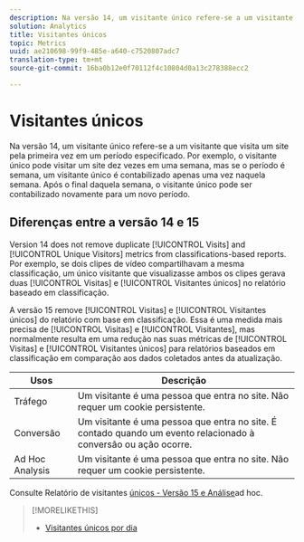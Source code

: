 ```yaml
---
description: Na versão 14, um visitante único refere-se a um visitante que visita um site pela primeira vez em um período especificado. Por exemplo, o visitante único pode visitar um site dez vezes em uma semana, mas se o período é semana, um visitante único é contabilizado apenas uma vez naquela semana. Após o final daquela semana, o visitante único pode ser contabilizado novamente para um novo período.
solution: Analytics
title: Visitantes únicos
topic: Metrics
uuid: ae210698-99f9-485e-a640-c7520807adc7
translation-type: tm+mt
source-git-commit: 16ba0b12e0f70112f4c10804d0a13c278388ecc2

---
```



# Visitantes únicos

Na versão 14, um visitante único refere-se a um visitante que visita um site pela primeira vez em um período especificado. Por exemplo, o visitante único pode visitar um site dez vezes em uma semana, mas se o período é semana, um visitante único é contabilizado apenas uma vez naquela semana. Após o final daquela semana, o visitante único pode ser contabilizado novamente para um novo período.

## Diferenças entre a versão 14 e 15

Version 14 does not remove duplicate [!UICONTROL Visits] and [!UICONTROL Unique Visitors] metrics from classifications-based reports. Por exemplo, se dois clipes de vídeo compartilhavam a mesma classificação, um único visitante que visualizasse ambos os clipes gerava duas [!UICONTROL Visitas] e [!UICONTROL Visitantes únicos] no relatório baseado em classificação.

A versão 15 remove [!UICONTROL Visitas] e [!UICONTROL Visitantes únicos] do relatório com base em classificação. Essa é uma medida mais precisa de [!UICONTROL Visitas] e [!UICONTROL Visitantes], mas normalmente resulta em uma redução nas suas métricas de [!UICONTROL Visitas] e [!UICONTROL Visitantes únicos] para relatórios baseados em classificação em comparação aos dados coletados antes da atualização.

| Usos | Descrição |
|---|---|
| Tráfego | Um visitante é uma pessoa que entra no site. Não requer um cookie persistente. |
| Conversão | Um visitante é uma pessoa que entra no site. É contado quando um evento relacionado à conversão ou ação ocorre. |
| Ad Hoc Analysis | Um visitante é uma pessoa que entra no site. Não requer um cookie persistente. |

Consulte Relatório de visitantes [únicos - Versão 15 e Análise](/help/components/c-variables/dimensionslist/reports-unique-visitors-v15-dsc.md)ad hoc.

>[!MORELIKETHIS]
>
>* [Visitantes únicos por dia](/help/components/c-variables/c-metrics/metrics-daily-unique-visitors.md)

